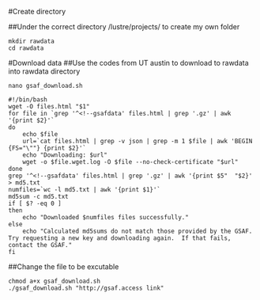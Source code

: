 #Create directory

##Under the correct directory /lustre/projects/ to create my own folder 
```
mkdir rawdata
cd rawdata
```
#Download data
##Use the codes from UT austin to download to rawdata into rawdata directory

```
nano gsaf_download.sh

#!/bin/bash
wget -O files.html "$1"
for file in `grep '^<!--gsafdata' files.html | grep '.gz' | awk '{print $2}'`
do
    echo $file
    url=`cat files.html | grep -v json | grep -m 1 $file | awk 'BEGIN {FS="\""} {print $2}'`
    echo "Downloading: $url"
    wget -o $file.wget.log -O $file --no-check-certificate "$url"
done
grep '^<!--gsafdata' files.html | grep '.gz' | awk '{print $5"  "$2}' > md5.txt
numfiles=`wc -l md5.txt | awk '{print $1}'`
md5sum -c md5.txt
if [ $? -eq 0 ]
then
    echo "Downloaded $numfiles files successfully."
else
    echo "Calculated md5sums do not match those provided by the GSAF.  Try requesting a new key and downloading again.  If that fails, contact the GSAF."
fi
```
##Change the file to be excutable
~~~
chmod a+x gsaf_download.sh
./gsaf_download.sh "http://gsaf.access link"
~~~

